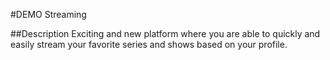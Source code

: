#DEMO Streaming

##Description
Exciting and new platform where you are able to quickly and easily stream your favorite series and shows based on your profile.
